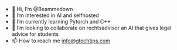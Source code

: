 - 👋 Hi, I’m @Beammedown
- 👀 I’m interested in AI and selfhosted
- 🌱 I’m currently learning Pytorch and C++
- 💞️ I’m looking to collaborate on rechtsadvisor an AI that gives legal advice for students
- 📫 How to reach me info@gtechtips.com

<!---
Beammedown/Beammedown is a ✨ special ✨ repository because its `README.md` (this file) appears on your GitHub profile.
You can click the Preview link to take a look at your changes.
--->
